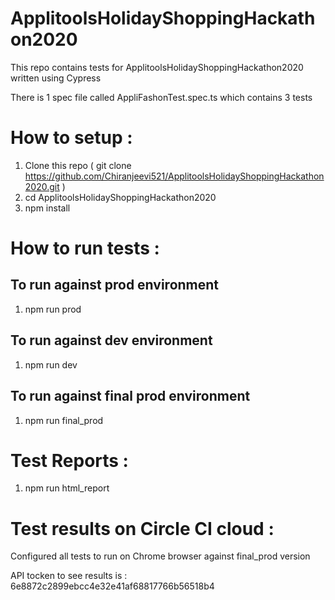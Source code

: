 # ApplitoolsHolidayShoppingHackathon2020

This repo contains tests for ApplitoolsHolidayShoppingHackathon2020 written using Cypress

There is 1 spec file called AppliFashonTest.spec.ts which contains 3 tests

# How to setup :

1. Clone this repo ( git clone https://github.com/Chiranjeevi521/ApplitoolsHolidayShoppingHackathon2020.git )
2. cd ApplitoolsHolidayShoppingHackathon2020
3. npm install

# How to run tests :

## To run against prod environment

1. npm run prod

## To run against dev environment

1. npm run dev

## To run against final prod environment

1. npm run final_prod

# Test Reports :

1. npm run html_report

# Test results on Circle CI cloud :

Configured all tests to run on Chrome browser against final_prod version

API tocken to see results is : 6e8872c2899ebcc4e32e41af68817766b56518b4
